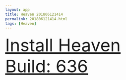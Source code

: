 ```yaml
---
layout: app
title: Heaven 201806121414
permalink: 201806121414.html
tags: [Heaven]
---
```

<div class="pure-g">
    <div class="pure-u-1-1" style="font-size: 4em">
        <a class="pure-button-primary" href="itms-services://?action=download-manifest&url=https%3A%2F%2Flitsungyisigono.github.io%2FTestScript%2Fmanifests%2F201806121414.plist"><i class="fa fa-download" aria-hidden="true"></i>Install Heaven Build: 636</a>
    </div>
</div>